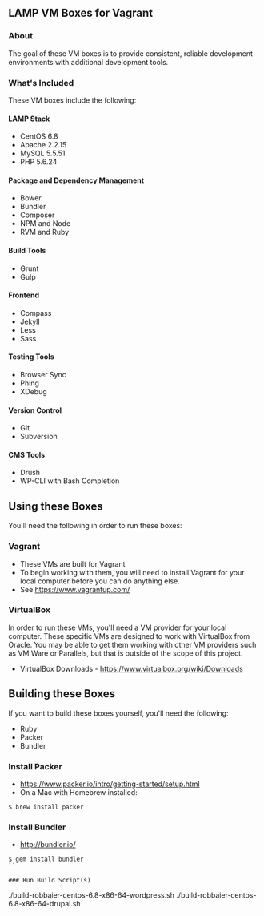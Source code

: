 ## LAMP VM Boxes for Vagrant

### About
The goal of these VM boxes is to provide consistent, reliable development environments with additional development tools.

### What's Included
These VM boxes include the following:

#### LAMP Stack
* CentOS 6.8
* Apache 2.2.15
* MySQL 5.5.51
* PHP 5.6.24

#### Package and Dependency Management
* Bower
* Bundler
* Composer
* NPM and Node
* RVM and Ruby

#### Build Tools
* Grunt
* Gulp

#### Frontend
* Compass
* Jekyll
* Less
* Sass

#### Testing Tools
* Browser Sync
* Phing
* XDebug

#### Version Control
* Git
* Subversion

#### CMS Tools
* Drush
* WP-CLI with Bash Completion

## Using these Boxes
You'll need the following in order to run these boxes:

### Vagrant
* These VMs are built for Vagrant
* To begin working with them, you will need to install Vagrant for your local computer before you can do anything else. 
* See https://www.vagrantup.com/

### VirtualBox
In order to run these VMs, you'll need a VM provider for your local computer. These specific VMs are designed to work with VirtualBox from Oracle. You may be able to get them working with other VM providers such as VM Ware or Parallels, but that is outside of the scope of this project.
* VirtualBox Downloads - https://www.virtualbox.org/wiki/Downloads
    
## Building these Boxes
If you want to build these boxes yourself, you'll need the following:
* Ruby
* Packer
* Bundler

### Install Packer
* https://www.packer.io/intro/getting-started/setup.html
* On a Mac with Homebrew installed:
```
$ brew install packer
```

### Install Bundler
* http://bundler.io/
```
$ gem install bundler
``

### Run Build Script(s)
```
./build-robbaier-centos-6.8-x86-64-wordpress.sh
./build-robbaier-centos-6.8-x86-64-drupal.sh
```
